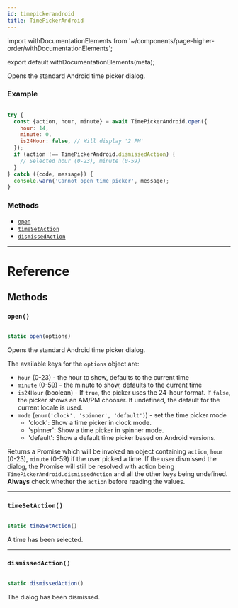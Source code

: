 ```yaml
---
id: timepickerandroid
title: TimePickerAndroid
---
```


import withDocumentationElements from '~/components/page-higher-order/withDocumentationElements';

export default withDocumentationElements(meta);

Opens the standard Android time picker dialog.

### Example


```javascript

try {
  const {action, hour, minute} = await TimePickerAndroid.open({
    hour: 14,
    minute: 0,
    is24Hour: false, // Will display '2 PM'
  });
  if (action !== TimePickerAndroid.dismissedAction) {
    // Selected hour (0-23), minute (0-59)
  }
} catch ({code, message}) {
  console.warn('Cannot open time picker', message);
}

```


### Methods

* [`open`](../timepickerandroid/#open)
* [`timeSetAction`](../timepickerandroid/#timesetaction)
* [`dismissedAction`](../timepickerandroid/#dismissedaction)

---

# Reference

## Methods

### `open()`


```javascript

static open(options)

```


Opens the standard Android time picker dialog.

The available keys for the `options` object are:

* `hour` (0-23) - the hour to show, defaults to the current time
* `minute` (0-59) - the minute to show, defaults to the current time
* `is24Hour` (boolean) - If `true`, the picker uses the 24-hour format. If `false`, the picker shows an AM/PM chooser. If undefined, the default for the current locale is used.
* `mode` (`enum('clock', 'spinner', 'default')`) - set the time picker mode
  * 'clock': Show a time picker in clock mode.
  * 'spinner': Show a time picker in spinner mode.
  * 'default': Show a default time picker based on Android versions.

Returns a Promise which will be invoked an object containing `action`, `hour` (0-23), `minute` (0-59) if the user picked a time. If the user dismissed the dialog, the Promise will still be resolved with action being `TimePickerAndroid.dismissedAction` and all the other keys being undefined. **Always** check whether the `action` before reading the values.

---

### `timeSetAction()`


```javascript

static timeSetAction()

```


A time has been selected.

---

### `dismissedAction()`


```javascript

static dismissedAction()

```


The dialog has been dismissed.

